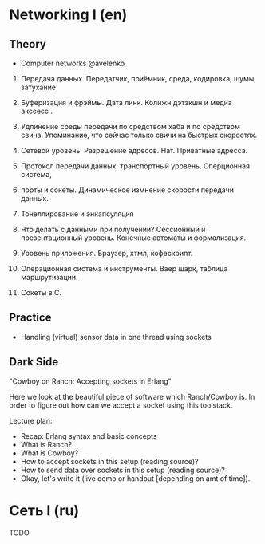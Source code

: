 Networking I (en)
===

Theory
---

 + Computer networks @avelenko
 
 1) Передача данных. Передатчик, приёмник, среда, кодировка, шумы, затухание
 
 2) Буферизация и фрэймы. Дата линк. Колижн дэтэкшн и медиа акссесс .
 
 3) Удлинение среды передачи по средством хаба и по средством свича. Упоминание, что сейчас только свичи на быстрых скоростях.

 4) Сетевой уровень. Разрешение адресов. Нат. Приватные адресса.

 5) Протокол передачи данных, транспортный уровень. Оперционная система, 

 6) порты и сокеты. Динамическое измнение скорости передачи данных.

 7) Тонеллирование и энкапсуляция

 8) Что делать с данными при получении? Сессионный и презентационный уровень. Конечные автоматы и формализация. 

 9) Уровень приложения. Браузер, хтмл, кофескрипт.

 10) Операционная система и инструменты. Ваер шарк, таблица маршрутизации.

 11) Сокеты в С.
 
 
Practice
---

 + Handling (virtual) sensor data in one thread using sockets

Dark Side
---

"Cowboy on Ranch: Accepting sockets in Erlang"

Here we look at the beautiful piece of software which Ranch/Cowboy is.
In order to figure out how can we accept a socket using this toolstack.

Lecture plan:

 + Recap: Erlang syntax and basic concepts
 + What is Ranch?
 + What is Cowboy?
 + How to accept sockets in this setup (reading source)?
 + How to send data over sockets in this setup (reading source)?
 + Okay, let's write it (live demo or handout [depending on amt of time]).

Сеть I (ru)
===

TODO
